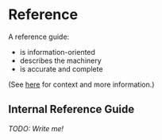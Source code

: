 # Reference

A reference guide:

- is information-oriented
- describes the machinery
- is accurate and complete

(See [here](https://www.divio.com/blog/documentation/) for context and more information.)

## Internal Reference Guide

_TODO: Write me!_